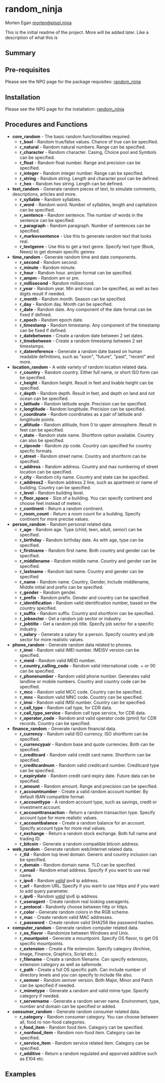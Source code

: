  random_ninja
=====================
Morten Egan <morten@plsql.ninja>

This is the initial readme of the project. More will be added later. Like a description of what this is

## Summary

## Pre-requisites

Please see the NPG page for the package requisites: [random_ninja](http://plsql.ninja/npg/package/random_ninja)

## Installation

Please see the NPG page for the installation: [random_ninja](http://plsql.ninja/npg/package/random_ninja)

## Procedures and Functions

+ **core_random** - The basic random functionalities required.
    + **r_bool** - Random true/false values. Chance of true can be specified.
    + **r_natural** - Random natural numbers. Range can be specified.
    + **r_character** - Random character. Casing, Choice pool and Symbols can be specified.
    + **r_float** - Random float number. Range and precision can be specified.
    + **r_integer** - Random integer number. Range can be specified.
    + **r_string** - Random string. Length and character pool can be defined.
    + **r_hex** - Random hex string. Length can be defined.
+ **text_random** - Generate random pieces of text, to simulate comments, descriptions, articles and more.
    + **r_syllable** - Random syllables.
    + **r_word** - Random word. Number of syllables, length and capitalizon can be specified.
    + **r_sentence** - Random sentence. The number of words in the sentence can be specified.
    + **r_paragraph** - Random paragraph. Number of sentences can be specified.
    + **r_markovsentence** - Use this to generate random text that looks real.
    + **r_textgenre** - Use this to get a text genre. Specify text type (Book, News) to get domain specific genres
+ **time_random** - Generate random time and date components.
    + **r_second** - Random second.
    + **r_minute** - Random minute.
    + **r_hour** - Random hour. am/pm format can be specified.
    + **r_ampm** - Random am or pm.
    + **r_millisecond** - Random millisecond.
    + **r_year** - Random year. Min and max can be specified, as well as two digits result if needed.
    + **r_month** - Random month. Season can be specified.
    + **r_day** - Random day. Month can be specified.
    + **r_date** - Random date. Any component of the date format can be fixed if defined.
    + **r_epoch** - Random epoch date.
    + **r_timestamp** - Random timestamp. Any component of the timestamp can be fixed if defined.
    + **r_datebetween** - Create a random date between 2 set dates.
    + **r_timebetween** - Create a random timestamp between 2 set timestamps.
    + **r_datereference** - Generate a random date based on human readable definitions, such as "soon", "future", "past", "recent" and more.
+ **location_random** - A wide variety of random location related data.
    + **r_country** - Random country. Either full name, or short ISO form can be specified.
    + **r_height** - Random height. Result in feet and livable height can be specified.
    + **r_depth** - Random depth. Result in feet, and depth on land and not ocean can be specified.
    + **r_latitude** - Random latitude angle. Precision can be specified.
    + **r_longtitude** - Random longtitude. Precision can be specified.
    + **r_coordinate** - Random coordinates as a pair of latitude and longtitude points.
    + **r_altitude** - Random altitude, from 0 to upper atmosphere. Result in feet can be specified.
    + **r_state** - Random state name. Shortform option available. Country can also be specified.
    + **r_zipcode** - Random zip code. Country can specified for country specfic formats.
    + **r_street** - Random street name. Country and shortform can be specified.
    + **r_address** - Random address. Country and max numbering of street location can be specified.
    + **r_city** - Random city name. Country and state can be specified.
    + **r_address2** - Random address 2 line, such as apartment or name of building. Country can be specified.
    + **r_level** - Random building level.
    + **r_floor_space** - Size of a building. You can specify continent and choose feet instead of meters.
    + **r_continent** - Return a random continent.
    + **r_room_count** - Return a room count for a building. Specify continent for more precise values.
+ **person_random** - Random personal related data.
    + **r_age** - Random age. Type (child, teen, adult, senior) can be specified.
    + **r_birthday** - Random birthday date. As with age, type can be specified.
    + **r_firstname** - Random first name. Both country and gender can be specified.
    + **r_middlename** - Random middle name. Country and gender can be specified.
    + **r_lastname** - Random last name. Country and gender can be specified
    + **r_name** - Random name. Country, Gender, Include middlename, Middle initial and prefix can be specified.
    + **r_gender** - Random gender.
    + **r_prefix** - Random prefix. Gender and country can be specified.
    + **r_identification** - Random valid identification number, based on the country specified.
    + **r_suffix** - Random suffix. Country and shortform can be specified.
    + **r_jobsector** - Get a random job sector or industry.
    + **r_jobtitle** - Get a random job title. Specify job sector for a specific industry.
    + **r_salary** - Generate a salary for a person. Specify country and job sector for more realistic values.
+ **phone_random** - Generate random data related to phones.
    + **r_imei** - Random valid IMEI number. IMEISV version can be specified.
    + **r_meid** - Random valid MEID number.
    + **r_country_calling_code** - Random valid international code. + or 00 can be specified.
    + **r_phonenumber** - Random valid phone number. Generates valid landline or mobile numbers. Country and country code can be specified.
    + **r_mcc** - Random valid MCC code. Country can be specified.
    + **r_mnc** - Random valid MNC code. Country can be specified.
    + **r_imsi** - Random valid IMSI number. Country can be specified.
    + **r_call_type** - Random call type, for CDR data.
    + **r_call_type_service** - Random call type service, for CDR data.
    + **r_operator_code** - Random and valid operator code (pmnl) for CDR records. Country can be specified.
+ **finance_random** - Generate random financial data.
    + **r_currency** - Random valid ISO currency. ISO shortform can be specified.
    + **r_currencypair** - Random base and quote currencies. Both can be specified.
    + **r_creditcard** - Random valid credit card name. Shortform can be specified.
    + **r_creditcardnum** - Random valid creditcard number. Creditcard type can be specified.
    + **r_expirydate** - Random credit card expiry date. Future data can be specified.
    + **r_amount** - Random amount. Range and precision can be specified.
    + **r_accountnumber** - Create a valid random account number. By default IBAN compatible format.
    + **r_accounttype** - A random account type, such as savings, credit or investment account.
    + **r_accounttransaction** - Return a random transaction type. Specify account type for more realistic values.
    + **r_accountbalance** - Create a random balance for an account. Specify account type for more real values.
    + **r_exchange** - Return a random stock exchange. Both full name and trading ID.
    + **r_bitcoin** - Generate a random compatible bitcoin address.
+ **web_random** - Generate random web/internet related data.
    + **r_tld** - Random top level domain. Generic and country inclusion can be specified.
    + **r_domain** - Random domain name. TLD can be specified.
    + **r_email** - Random email address. Specify if you want to use real name.
    + **r_ipv4** - Random <u><i>valid</i></u> ipv4 ip address.
    + **r_url** - Random URL. Specify if you want to use https and if you want to add query parameter.
    + **r_ipv6** - Random <u><i>valid</i></u> ipv6 ip address.
    + **r_useragent** - Create random real looking useragents.
    + **r_protocol** - Randomly choose between http or https.
    + **r_color** - Generate random colors in the RGB scheme.
    + **r_mac** - Create random valid MAC addresses.
    + **r_password** - Create random valid SHA256 like password hashes.
+ **computer_random** - Generate random computer related data.
    + **r_os_flavor** - Randomize between Windows and Unix.
    + **r_mountpoint** - Generate a mountpoint. Specify OS flavor, to get OS specific mountpoints.
    + **r_extension** - Create a file extension. Specify category (Archive, Image, Finance, Graphics, Script etc.).
    + **r_filename** - Create a random filename. Can specify extension, extension category as well as safemode.
    + **r_path** - Create a full OS specific path. Can include number of directory levels and you can specify to include file also.
    + **r_semver** - Random semver version. Both Major, Minor and Patch can be specified if needed.
    + **r_mimetype** - Generate a random and valid mime type. Specify category if needed.
    + **r_servername** - Generate a random server name. Environment, type, number and domain can be specified or added.
+ **consumer_random** - Generate random consumer related data.
    + **r_category** - Random consumer category. You can choose between all, food ro non-food categories.
    + **r_food_item** - Random food item. Category can be specified.
    + **r_nonfood_item** - Random non-food item. Category can be specified.
    + **r_service_item** - Random service related item. Category can be specified.
    + **r_additive** - Return a random regulated and apporved additive such as E104 etc.

## Examples
